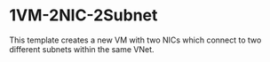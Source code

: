 # 1VM-2NIC-2Subnet

This template creates a new VM with two NICs which connect to two different subnets within the same VNet.

